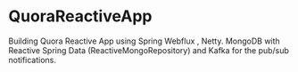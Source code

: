 # QuoraReactiveApp
Building Quora Reactive App using Spring Webflux , Netty. MongoDB with Reactive Spring Data (ReactiveMongoRepository) and Kafka for the pub/sub notifications.

